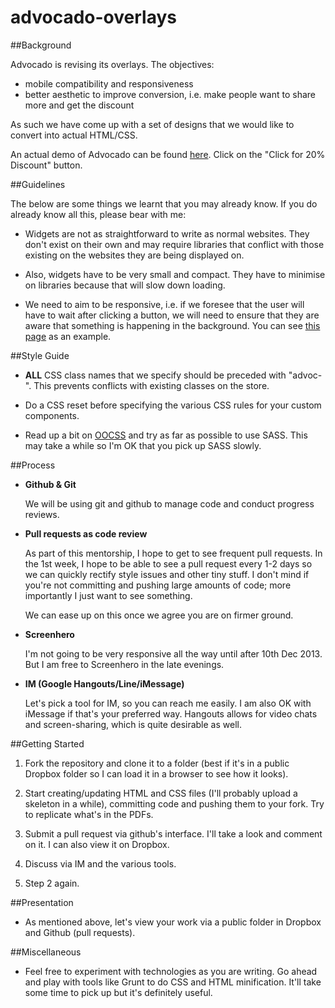 advocado-overlays
=================

##Background

Advocado is revising its overlays. The objectives:

* mobile compatibility and responsiveness
* better aesthetic to improve conversion, i.e. make people want to share more and get the discount

As such we have come up with a set of designs that we would like to convert into actual HTML/CSS. 

An actual demo of Advocado can be found [here](http://www.goodnightmacaroon.co/collections/biggest-christmas-sale/products/pea-coat-double-breasted). Click on the "Click for 20% Discount" button.

##Guidelines

The below are some things we learnt that you may already know. If you do already know all this, please bear with me:

* Widgets are not as straightforward to write as normal websites. They don't exist on their own and may require libraries that conflict with those existing on the websites they are being displayed on. 

* Also, widgets have to be very small and compact. They have to minimise on libraries because that will slow down loading.

* We need to aim to be responsive, i.e. if we foresee that the user will have to wait after clicking a button, we will need to ensure that they are aware that something is happening in the background. You can see [this page](http://lab.hakim.se/ladda/) as an example. 

##Style Guide

* __ALL__ CSS class names that we specify should be preceded with "advoc-". This prevents conflicts with existing classes on the store.

* Do a CSS reset before specifying the various CSS rules for your custom components.

* Read up a bit on [OOCSS](http://coding.smashingmagazine.com/2011/12/12/an-introduction-to-object-oriented-css-oocss/) and try as far as possible to use SASS. This may take a while so I'm OK that you pick up SASS slowly.


##Process

* __Github & Git__

  We will be using git and github to manage code and conduct progress reviews.

* __Pull requests as code review__

  As part of this mentorship, I hope to get to see frequent pull requests. In the 1st week, I hope to be able to see a pull request every 1-2 days so we can quickly rectify style issues and other tiny stuff. I don't mind if you're not committing and pushing large amounts of code; more importantly I just want to see something.

  We can ease up on this once we agree you are on firmer ground. 

* __Screenhero__

  I'm not going to be very responsive all the way until after 10th Dec 2013. But I am free to Screenhero in the late evenings.

* __IM (Google Hangouts/Line/iMessage)__

  Let's pick a tool for IM, so you can reach me easily. I am also OK with iMessage if that's your preferred way.  Hangouts allows for video chats and screen-sharing, which is quite desirable as well.

##Getting Started

1.  Fork the repository and clone it to a folder (best if it's in a public Dropbox folder so I can load it in a browser to see how it looks).

2. Start creating/updating HTML and CSS files (I'll probably upload a skeleton in a while), committing code and pushing them to your fork. Try to replicate what's in the PDFs.

3. Submit a pull request via github's interface. I'll take a look and comment on it.  I can also view it on Dropbox.

4. Discuss via IM and the various tools.

5. Step 2 again.

##Presentation

* As mentioned above, let's view your work via a public folder in Dropbox and Github (pull requests).

##Miscellaneous

* Feel free to experiment with technologies as you are writing. Go ahead and play with tools like Grunt to do CSS and HTML minification. It'll take some time to pick up but it's definitely useful. 



